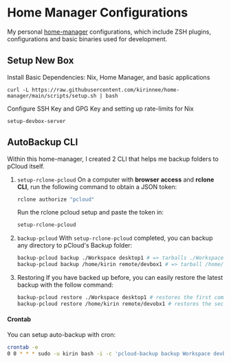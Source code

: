 # Home Manager Configurations

My personal [home-manager](https://github.com/nix-community/home-manager) configurations, which include ZSH plugins, configurations and basic binaries used for development.

## Setup New Box

Install Basic Dependencies: Nix, Home Manager, and basic applications
```
curl -L https://raw.githubusercontent.com/kirinnee/home-manager/main/scripts/setup.sh | bash
```

Configure SSH Key and GPG Key and setting up rate-limits for Nix
```
setup-devbox-server
```

## AutoBackup CLI

Within this home-manager, I created 2 CLI that helps me backup folders to pCloud itself.

1. `setup-rclone-pcloud`
   On a computer with **browser access** and **rclone CLI**, run the following command to obtain a JSON token:

   ```bash
   rclone authorize "pcloud"
   ```

   Run the rclone pcloud setup and paste the token in:

   ```bash
   setup-rclone-pcloud
   ```

2. `backup-pcloud`
   With `setup-rclone-pcloud` completed, you can backup any directory to pCloud's Backup folder:

   ```bash
   backup-pcloud backup ./Workspace desktop1 # => tarballs ./Workspace and send to pClouds's Backup/desktop1 folder
   backup-pcloud backup /home/kirin remote/devbox1 # => tarball /home/kirin and send to pCloud's Backup/remote/devbox1 folder
   ```

3. Restoring
   If you have backed up before, you can easily restore the latest backup with the follow command:
   ```bash
   backup-pcloud restore ./Workspace desktop1 # restores the first commnad previously
   backup-pcloud restore /home/kirin remote/devobx1 # restores the second command previously
   ```

#### Crontab

You can setup auto-backup with cron:

```bash
crontab -e
0 0 * * * sudo -u kirin bash -i -c 'pcloud-backup backup Workspace devbox'
```
